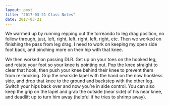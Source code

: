 ```yaml
---
layout: post
title: "2017-03-21 Class Notes"
date: 2017-03-21
---
```


We warmed up by running repping out the torreando to leg drag position, no follow through, just, left, right, left, right, left, right, etc. Then we worked on finishing the pass from leg drag. I need to work on keeping my open side foot back, and pinching more on their hip with that knee.  
 
We then worked on passing DLR. Get up on your toes on the hooked leg, and rotate your foot so your knee is pointing out. Pop the knee straight to clear that hook, then push your knee behind their knee to prevent them from re-hooking. Grip the nearside lapel with the hand on the now hookless side, and drop that knee to the ground and backstep with the other leg. Switch your hips back over and now you’re in side control. You can also keep the grip on the lapel and grab the outside (near side) of his near knee, and deadlift up to turn him away (helpful if he tries to shrimp away). 
